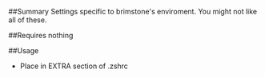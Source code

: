 ##Summary
Settings specific to brimstone's enviroment. You might not like all of these.

##Requires
nothing

##Usage
* Place in EXTRA section of .zshrc
